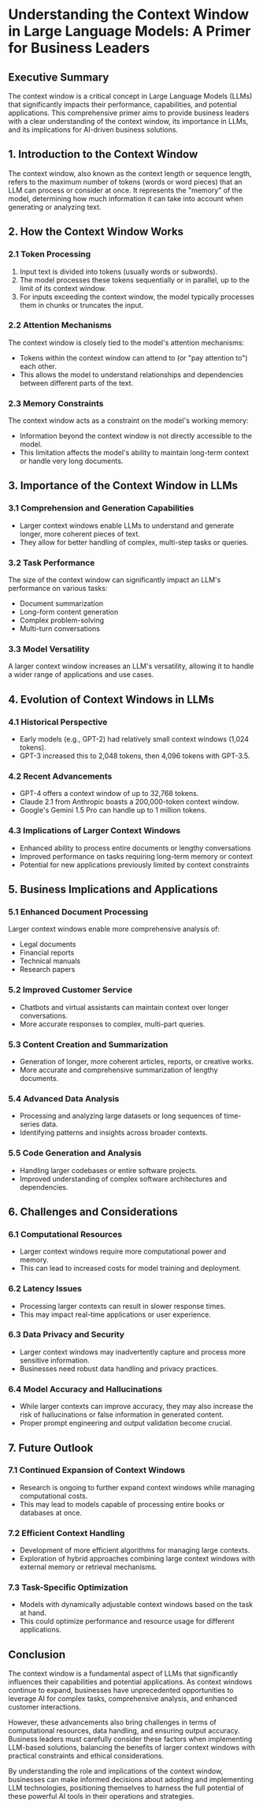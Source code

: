 # Understanding the Context Window in Large Language Models: A Primer for Business Leaders

## Executive Summary

The context window is a critical concept in Large Language Models (LLMs) that significantly impacts their performance, capabilities, and potential applications. This comprehensive primer aims to provide business leaders with a clear understanding of the context window, its importance in LLMs, and its implications for AI-driven business solutions.

## 1. Introduction to the Context Window

The context window, also known as the context length or sequence length, refers to the maximum number of tokens (words or word pieces) that an LLM can process or consider at once. It represents the "memory" of the model, determining how much information it can take into account when generating or analyzing text.

## 2. How the Context Window Works

### 2.1 Token Processing

1. Input text is divided into tokens (usually words or subwords).
2. The model processes these tokens sequentially or in parallel, up to the limit of its context window.
3. For inputs exceeding the context window, the model typically processes them in chunks or truncates the input.

### 2.2 Attention Mechanisms

The context window is closely tied to the model's attention mechanisms:

- Tokens within the context window can attend to (or "pay attention to") each other.
- This allows the model to understand relationships and dependencies between different parts of the text.

### 2.3 Memory Constraints

The context window acts as a constraint on the model's working memory:

- Information beyond the context window is not directly accessible to the model.
- This limitation affects the model's ability to maintain long-term context or handle very long documents.

## 3. Importance of the Context Window in LLMs

### 3.1 Comprehension and Generation Capabilities

- Larger context windows enable LLMs to understand and generate longer, more coherent pieces of text.
- They allow for better handling of complex, multi-step tasks or queries.

### 3.2 Task Performance

The size of the context window can significantly impact an LLM's performance on various tasks:

- Document summarization
- Long-form content generation
- Complex problem-solving
- Multi-turn conversations

### 3.3 Model Versatility

A larger context window increases an LLM's versatility, allowing it to handle a wider range of applications and use cases.

## 4. Evolution of Context Windows in LLMs

### 4.1 Historical Perspective

- Early models (e.g., GPT-2) had relatively small context windows (1,024 tokens).
- GPT-3 increased this to 2,048 tokens, then 4,096 tokens with GPT-3.5.

### 4.2 Recent Advancements

- GPT-4 offers a context window of up to 32,768 tokens.
- Claude 2.1 from Anthropic boasts a 200,000-token context window.
- Google's Gemini 1.5 Pro can handle up to 1 million tokens.

### 4.3 Implications of Larger Context Windows

- Enhanced ability to process entire documents or lengthy conversations
- Improved performance on tasks requiring long-term memory or context
- Potential for new applications previously limited by context constraints

## 5. Business Implications and Applications

### 5.1 Enhanced Document Processing

Larger context windows enable more comprehensive analysis of:

- Legal documents
- Financial reports
- Technical manuals
- Research papers

### 5.2 Improved Customer Service

- Chatbots and virtual assistants can maintain context over longer conversations.
- More accurate responses to complex, multi-part queries.

### 5.3 Content Creation and Summarization

- Generation of longer, more coherent articles, reports, or creative works.
- More accurate and comprehensive summarization of lengthy documents.

### 5.4 Advanced Data Analysis

- Processing and analyzing large datasets or long sequences of time-series data.
- Identifying patterns and insights across broader contexts.

### 5.5 Code Generation and Analysis

- Handling larger codebases or entire software projects.
- Improved understanding of complex software architectures and dependencies.

## 6. Challenges and Considerations

### 6.1 Computational Resources

- Larger context windows require more computational power and memory.
- This can lead to increased costs for model training and deployment.

### 6.2 Latency Issues

- Processing larger contexts can result in slower response times.
- This may impact real-time applications or user experience.

### 6.3 Data Privacy and Security

- Larger context windows may inadvertently capture and process more sensitive information.
- Businesses need robust data handling and privacy practices.

### 6.4 Model Accuracy and Hallucinations

- While larger contexts can improve accuracy, they may also increase the risk of hallucinations or false information in generated content.
- Proper prompt engineering and output validation become crucial.

## 7. Future Outlook

### 7.1 Continued Expansion of Context Windows

- Research is ongoing to further expand context windows while managing computational costs.
- This may lead to models capable of processing entire books or databases at once.

### 7.2 Efficient Context Handling

- Development of more efficient algorithms for managing large contexts.
- Exploration of hybrid approaches combining large context windows with external memory or retrieval mechanisms.

### 7.3 Task-Specific Optimization

- Models with dynamically adjustable context windows based on the task at hand.
- This could optimize performance and resource usage for different applications.

## Conclusion

The context window is a fundamental aspect of LLMs that significantly influences their capabilities and potential applications. As context windows continue to expand, businesses have unprecedented opportunities to leverage AI for complex tasks, comprehensive analysis, and enhanced customer interactions.

However, these advancements also bring challenges in terms of computational resources, data handling, and ensuring output accuracy. Business leaders must carefully consider these factors when implementing LLM-based solutions, balancing the benefits of larger context windows with practical constraints and ethical considerations.

By understanding the role and implications of the context window, businesses can make informed decisions about adopting and implementing LLM technologies, positioning themselves to harness the full potential of these powerful AI tools in their operations and strategies.
